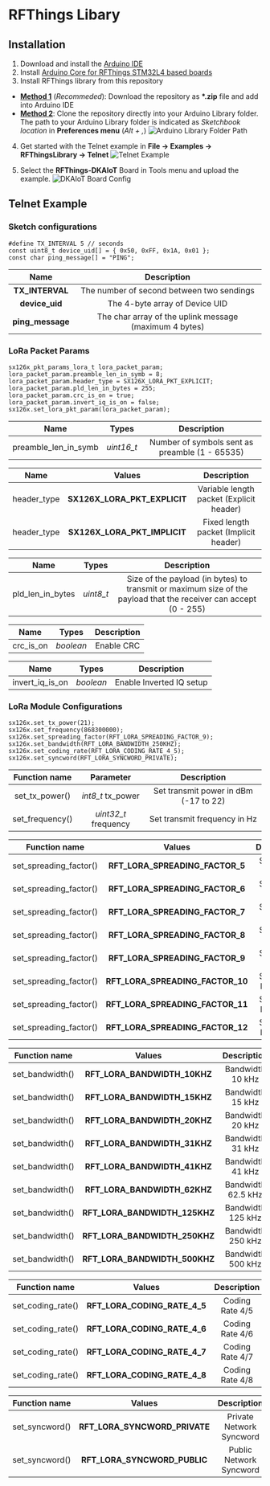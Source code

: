# RFThings Libary

## Installation
1. Download and install the [Arduino IDE](https://www.arduino.cc/en/Main/Software)
2. Install [Arduino Core for RFThings STM32L4 based boards](https://github.com/RFThings/rfthings-stm32l4)
3. Install RFThings library from this repository
- <b><u>Method 1</u></b> (<i>Recommeded</i>): Download the repository as <b>*.zip</b> file and add into Arduino IDE
- <b><u>Method 2</u></b>: Clone the repository directly into your Arduino Library folder. The path to your Arduino Library folder is indicated as <i>Sketchbook location</i> in <b>Preferences menu</b> (<i>Alt + ,</i>)
![Arduino Library Folder Path](docs/Sketchbook_Location.png)

4. Get started with the Telnet example in <b>File -> Examples -> RFThingsLibrary -> Telnet</b>
![Telnet Example](docs/Example.png)

5. Select the <b>RFThings-DKAIoT</b> Board in Tools menu and upload the example.
![DKAIoT Board Config](docs/BoardConfig.png)

## Telnet Example
### Sketch configurations

```
#define TX_INTERVAL 5 // seconds
const uint8_t device_uid[] = { 0x50, 0xFF, 0x1A, 0x01 };
const char ping_message[] = "PING";
```

| Name | Description |
| :---: | :---: |
| <b>TX_INTERVAL</b> | The number of second between two sendings |
| <b>device_uid</b> | The 4-byte array of Device UID |
| <b>ping_message</b> | The char array of the uplink message (maximum 4 bytes) |

### LoRa Packet Params
```
sx126x_pkt_params_lora_t lora_packet_param;
lora_packet_param.preamble_len_in_symb = 8;
lora_packet_param.header_type = SX126X_LORA_PKT_EXPLICIT;
lora_packet_param.pld_len_in_bytes = 255;
lora_packet_param.crc_is_on = true;
lora_packet_param.invert_iq_is_on = false;
sx126x.set_lora_pkt_param(lora_packet_param);
```

| Name | Types | Description |
| :---: | :---: | :----------: |
| preamble_len_in_symb | <i>uint16_t</i> | Number of symbols sent as preamble (1 - 65535) |

| Name | Values | Description |
| :----------: | :----------: | :----------: |
| header_type | <b>SX126X_LORA_PKT_EXPLICIT</b> | Variable length packet (Explicit header) |
| header_type | <b>SX126X_LORA_PKT_IMPLICIT</b> | Fixed length packet (Implicit header) |

| Name | Types | Description |
| :---: | :---: | :----------: |
| pld_len_in_bytes | <i>uint8_t</i> | Size of the payload (in bytes) to transmit or maximum size of the payload that the receiver can accept (0 - 255) |

| Name | Types | Description |
| :---: | :---: | :----------: |
| crc_is_on | <i>boolean</i> | Enable CRC |

| Name | Types | Description |
| :---: | :---: | :----------: |
| invert_iq_is_on | <i>boolean</i> | Enable Inverted IQ setup |

### LoRa Module Configurations

```
sx126x.set_tx_power(21);
sx126x.set_frequency(868300000);
sx126x.set_spreading_factor(RFT_LORA_SPREADING_FACTOR_9);
sx126x.set_bandwidth(RFT_LORA_BANDWIDTH_250KHZ);
sx126x.set_coding_rate(RFT_LORA_CODING_RATE_4_5);
sx126x.set_syncword(RFT_LORA_SYNCWORD_PRIVATE);
```

| Function name | Parameter | Description |
| :---: | :---: | :----------: |
| set_tx_power() | <i>int8_t</i> tx_power | Set transmit power in dBm (-17 to 22) |
| set_frequency() | <i>uint32_t</i> frequency | Set transmit frequency in Hz |

| Function name | Values | Description |
| :---: | :---: | :----------: |
| set_spreading_factor() | <b>RFT_LORA_SPREADING_FACTOR_5</b> | Spreading Factor 5 |
| set_spreading_factor() | <b>RFT_LORA_SPREADING_FACTOR_6</b> | Spreading Factor 6 |
| set_spreading_factor() | <b>RFT_LORA_SPREADING_FACTOR_7</b> | Spreading Factor 7 |
| set_spreading_factor() | <b>RFT_LORA_SPREADING_FACTOR_8</b> | Spreading Factor 8 |
| set_spreading_factor() | <b>RFT_LORA_SPREADING_FACTOR_9</b> | Spreading Factor 9 |
| set_spreading_factor() | <b>RFT_LORA_SPREADING_FACTOR_10</b> | Spreading Factor 10 |
| set_spreading_factor() | <b>RFT_LORA_SPREADING_FACTOR_11</b> | Spreading Factor 11 |
| set_spreading_factor() | <b>RFT_LORA_SPREADING_FACTOR_12</b> | Spreading Factor 12 |

| Function name | Values | Description |
| :---: | :---: | :----------: |
| set_bandwidth() | <b>RFT_LORA_BANDWIDTH_10KHZ</b> | Bandwidth 10 kHz |
| set_bandwidth() | <b>RFT_LORA_BANDWIDTH_15KHZ</b> | Bandwidth 15 kHz |
| set_bandwidth() | <b>RFT_LORA_BANDWIDTH_20KHZ</b> | Bandwidth 20 kHz |
| set_bandwidth() | <b>RFT_LORA_BANDWIDTH_31KHZ</b> | Bandwidth 31 kHz |
| set_bandwidth() | <b>RFT_LORA_BANDWIDTH_41KHZ</b> | Bandwidth 41 kHz |
| set_bandwidth() | <b>RFT_LORA_BANDWIDTH_62KHZ</b> | Bandwidth 62.5 kHz |
| set_bandwidth() | <b>RFT_LORA_BANDWIDTH_125KHZ</b> | Bandwidth 125 kHz |
| set_bandwidth() | <b>RFT_LORA_BANDWIDTH_250KHZ</b> | Bandwidth 250 kHz |
| set_bandwidth() | <b>RFT_LORA_BANDWIDTH_500KHZ</b> | Bandwidth 500 kHz |

| Function name | Values | Description |
| :---: | :---: | :----------: |
| set_coding_rate() | <b>RFT_LORA_CODING_RATE_4_5</b> | Coding Rate 4/5 |
| set_coding_rate() | <b>RFT_LORA_CODING_RATE_4_6</b> | Coding Rate 4/6 |
| set_coding_rate() | <b>RFT_LORA_CODING_RATE_4_7</b> | Coding Rate 4/7 |
| set_coding_rate() | <b>RFT_LORA_CODING_RATE_4_8</b> | Coding Rate 4/8 |

| Function name | Values | Description |
| :---: | :---: | :----------: |
| set_syncword() | <b>RFT_LORA_SYNCWORD_PRIVATE</b> | Private Network Syncword |
| set_syncword() | <b>RFT_LORA_SYNCWORD_PUBLIC</b> | Public Network Syncword |
